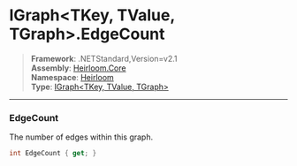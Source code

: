 # IGraph\<TKey, TValue, TGraph>.EdgeCount

> **Framework**: .NETStandard,Version=v2.1  
> **Assembly**: [Heirloom.Core][0]  
> **Namespace**: [Heirloom][0]  
> **Type**: [IGraph\<TKey, TValue, TGraph>][1]

--------------------------------------------------------------------------------

### EdgeCount

The number of edges within this graph.

```cs
int EdgeCount { get; }
```

[0]: ../Heirloom.Core.md
[1]: Heirloom.IGraph[TKey,TValue,TGraph].md
